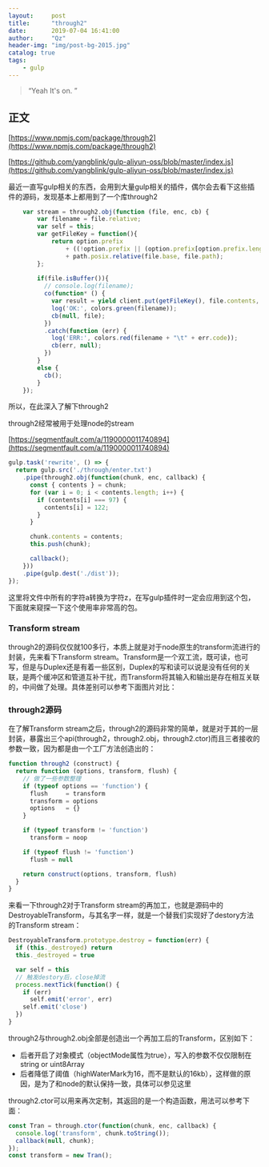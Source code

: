 ```yaml
---
layout:     post
title:      "through2"
date:       2019-07-04 16:41:00
author:     "Qz"
header-img: "img/post-bg-2015.jpg"
catalog: true
tags:
    - gulp
---
```


> “Yeah It's on. ”



## 正文

[https://www.npmjs.com/package/through2](https://www.npmjs.com/package/through2)


[https://github.com/yangblink/gulp-aliyun-oss/blob/master/index.js](https://github.com/yangblink/gulp-aliyun-oss/blob/master/index.js)

最近一直写gulp相关的东西，会用到大量gulp相关的插件，偶尔会去看下这些插件的源码，发现基本上都用到了一个库through2

```javascript
    var stream = through2.obj(function (file, enc, cb) {
        var filename = file.relative;
        var self = this;
        var getFileKey = function(){
            return option.prefix
                + ((!option.prefix || (option.prefix[option.prefix.length - 1]) === '/') ? '' : '/')
                + path.posix.relative(file.base, file.path);
        };
        
        if(file.isBuffer()){
          // console.log(filename);
          co(function* () {
            var result = yield client.put(getFileKey(), file.contents, ossOpt);
			log('OK:', colors.green(filename));
            cb(null, file);
          })
          .catch(function (err) {
            log('ERR:', colors.red(filename + "\t" + err.code));
            cb(err, null);
          })  
        }
        else {
          cb();
        }
    });
```


所以，在此深入了解下through2



through2经常被用于处理node的stream

[https://segmentfault.com/a/1190000011740894](https://segmentfault.com/a/1190000011740894)



```javascript
gulp.task('rewrite', () => {
  return gulp.src('./through/enter.txt')
    .pipe(through2.obj(function(chunk, enc, callback) {
      const { contents } = chunk;
      for (var i = 0; i < contents.length; i++) {
        if (contents[i] === 97) {
          contents[i] = 122;
        }
      }

      chunk.contents = contents;
      this.push(chunk);

      callback();
    }))
    .pipe(gulp.dest('./dist'));
});
```



这里将文件中所有的字符a转换为字符z，在写gulp插件时一定会应用到这个包，下面就来窥探一下这个使用率非常高的包。



### Transform stream


through2的源码仅仅就100多行，本质上就是对于node原生的transform流进行的封装，先来看下Transform stream。Transform是一个双工流，既可读，也可写，但是与Duplex还是有着一些区别，Duplex的写和读可以说是没有任何的关联，是两个缓冲区和管道互补干扰，而Transform将其输入和输出是存在相互关联的，中间做了处理。具体差别可以参考下面图片对比：


### through2源码

在了解Transform stream之后，through2的源码非常的简单，就是对于其的一层封装，暴露出三个api(through2，through2.obj，through2.ctor)而且三者接收的参数一致，因为都是由一个工厂方法创造出的：


```javascript
function through2 (construct) {
  return function (options, transform, flush) {
    // 做了一些参数整理
    if (typeof options == 'function') {
      flush     = transform
      transform = options
      options   = {}
    }

    if (typeof transform != 'function')
      transform = noop

    if (typeof flush != 'function')
      flush = null

    return construct(options, transform, flush)
  }
}
```

来看一下through2对于Transform stream的再加工，也就是源码中的DestroyableTransform，与其名字一样，就是一个替我们实现好了destory方法的Transform stream：


```javascript
DestroyableTransform.prototype.destroy = function(err) {
  if (this._destroyed) return
  this._destroyed = true

  var self = this
  // 触发destory后，close掉流
  process.nextTick(function() {
    if (err)
      self.emit('error', err)
    self.emit('close')
  })
}
```



through2与through2.obj全部是创造出一个再加工后的Transform，区别如下：



* 后者开启了对象模式（objectMode属性为true），写入的参数不仅仅限制在string or uint8Array
* 后者降低了阈值（highWaterMark为16，而不是默认的16kb），这样做的原因，是为了和node的默认保持一致，具体可以参见这里


through2.ctor可以用来再次定制，其返回的是一个构造函数，用法可以参考下面：




```javascript
const Tran = through.ctor(function(chunk, enc, callback) {
  console.log('transform', chunk.toString());
  callback(null, chunk);
});
const transform = new Tran();
```







